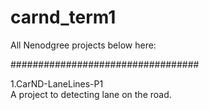 # carnd_term1
All Nenodgree projects below here:  

##################################  

1.CarND-LaneLines-P1  
	A project to detecting lane on the road.
